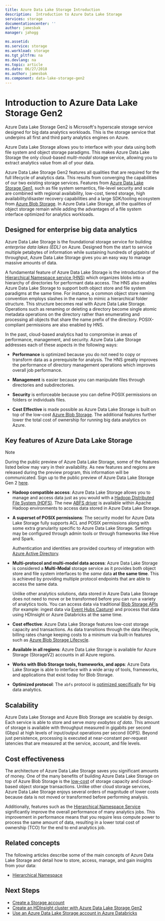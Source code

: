 ```yaml
---
title: Azure Data Lake Storage Introduction
description:  Introduction to Azure Data Lake Storage
services: storage
documentationcenter: ''
author: jamesbak
manager: jahogg

ms.assetid: 
ms.service: storage
ms.workload: storage
ms.tgt_pltfrm: na
ms.devlang: na
ms.topic: article
ms.date: 06/27/2018
ms.author: jamesbak
ms.component: data-lake-storage-gen2
---
```


# Introduction to Azure Data Lake Storage Gen2

Azure Data Lake Storage Gen2 is Microsoft's hyperscale storage service designed for big data analytics workloads. This is the storage service that underpins all first and third party analytics engines on Azure.

Azure Data Lake Storage allows you to interface with your data using both file system and object storage paradigms. This makes Azure Data Lake Storage the only cloud-based _multi-modal_ storage service, allowing you to extract analytics value from all of your data.

Azure Data Lake Storage Gen2 features all qualities that are required for the full lifecycle of analytics data. This results from converging the capabilities of our two existing storage services. Features from [Azure Data Lake Storage Gen1](../../data-lake-store/index.md), such as file system semantics, file-level security and scale are combined with regional availability, low-cost, tiered storage, high availability/disaster recovery capabilities and a large SDK/tooling ecosystem from [Azure Blob Storage](../blobs/storage-blobs-introduction.md). In Azure Data Lake Storage, all the qualities of object storage remain while adding the advantages of a file system interface optimized for analytics workloads.

## Designed for enterprise big data analytics

Azure Data Lake Storage is the foundational storage service for building _enterprise data lakes (EDL)_ on Azure. Designed from the start to service multiple petabytes of information while sustaining hundreds of gigabits of throughput, Azure Data Lake Storage gives you an easy way to manage massive amounts of data. 

A fundamental feature of Azure Data Lake Storage is the introduction of the [Hierarchical Namespace service (HNS)](./namespace.md) which organizes blobs into a hierarchy of directories for performant data access. The HNS also enables Azure Data Lake Storage to support both object store and file system paradigms at the same time. For instance, a common object store naming convention employs slashes in the name to mimic a hierarchical folder structure. This structure becomes real with Azure Data Lake Storage. Operations such as renaming or deleting a directory become single atomic metadata operations on the directory rather than enumerating and processing all objects that share the name prefix of the directory. POSIX-compliant permissions are also enabled by HNS.

In the past, cloud-based analytics had to compromise in areas of performance, management, and security. Azure Data Lake Storage addresses each of these aspects in the following ways:

- **Performance** is optimized because you do not need to copy or transform data as a prerequisite for analysis. The HNS greatly improves the performance of directory management operations which improves overall job performance.
 
- **Management** is easier because you can manipulate files through directories and subdirectories.

- **Security** is enforceable because you can define POSIX permissions on folders or individuals files.

- **Cost Effective** is made possible as Azure Data Lake Storage is built on top of the low-cost [Azure Blob Storage](../blobs/storage-blobs-introduction.md). The additional features further lower the total cost of ownership for running big data analytics on Azure.

## Key features of Azure Data Lake Storage

> [!NOTE]
> During the public preview of Azure Data Lake Storage, some of the features listed below may vary in their availability. As new features and regions are released during the preview program, this information will be communicated.
> Sign up to the public preview of Azure Data Lake Storage Gen 2 [here](https://aka.ms/adlsgen2signup).  
> 
- **Hadoop compatible access**: Azure Data Lake Storage allows you to manage and access data just as you would with a [Hadoop Distributed File System (HDFS)](http://hadoop.apache.org/docs/current/hadoop-project-dist/hadoop-hdfs/HdfsDesign.html). The new [ABFS driver](./abfs-driver.md) is available within Apache Hadoop environments to access data stored in Azure Data Lake Storage.
 
- **A superset of POSIX permissions**: The security model for Azure Data Lake Storage fully supports ACL and POSIX permissions along with some extra granularity specific to Azure Data Lake Storage. Settings may be configured through admin tools or through frameworks like Hive and Spark. 

    Authentication and identities are provided courtesy of integration with [Azure Active Directory](../../active-directory/index.md).

- **Multi-protocol and multi-model data access**: Azure Data Lake Storage is considered a **Multi-Modal** storage service as it provides both object store and file system interfaces to the _same_ data **at the same time**. This is achieved by providing multiple protocol endpoints that are able to access the same data. 
    
    Unlike other analytics solutions, data stored in Azure Data Lake Storage does not need to move or be transformed before you can run a variety of analytics tools. You can access data via traditional [Blob Storage APIs](../blobs/storage-blobs-introduction.md) (for example: ingest data via [Event Hubs Capture](../../event-hubs/event-hubs-capture-enable-through-portal.md)) and process that data using HDInsight or Azure Databricks at the same time. 

- **Cost effective**: Azure Data Lake Storage features low-cost storage capacity and transactions. As data transitions through the data lifecycle, billing rates change keeping costs to a minimum via built-in features such as [Azure Blob Storage Lifecycle](../common/storage-lifecycle-managment-concepts.md).

- **Available in all regions**: Azure Data Lake Storage is available for Azure Storage (StorageV2) accounts in all Azure regions. 

- **Works with Blob Storage tools, frameworks, and apps**: Azure Data Lake Storage is able to interface with a wide array of tools, frameworks, and applications that exist today for Blob Storage. 

- **Optimized protocol**: The `abfs` protocol is [optimized specifically](./abfs-driver.md) for big data analytics.

## Scalability
Azure Data Lake Storage and Azure Blob Storage are scalable by design. Each service is able to store and serve *many exabytes of data*. This amount of storage is available with throughput measured in gigabits per second (Gbps) at high levels of input/output operations per second (IOPS). Beyond just persistence, processing is executed at near-constant per-request latencies that are measured at the service, account, and file levels.

## Cost effectiveness
The architecture of Azure Data Lake Storage saves you significant amounts of money. One of the many benefits of building Azure Data Lake Storage on top of Azure Blob Storage is the [low-cost](https://azure.microsoft.com/pricing/details/storage) of storage capacity and cloud-based object storage transactions.  Unlike other cloud storage services, Azure Data Lake Storage enjoys several orders of magnitude of lower costs because data is not moved or transformed before performing analysis.

Additionally, features such as the [Hierarchical Namespace Service](./namespace.md) significantly improve the overall performance of many analytics jobs. This improvement in performance means that you require less compute power to process the same amount of data, resulting in a lower total cost of ownership (TCO) for the end to end analytics job.

<!--- ## Tailored for creating your data lake

The objective for an *Enterprise Data Lake (EDL)* is to refine vast amounts of raw data into fit-for-purpose data sets. In addition to a scalable and performant storage service, an EDL must also feature the following capabilities to realize this objective, which will be provided on Azure in the future:

* **Universal Metadata Service:** This facility handles the assignment, management, and querying of metadata tags on any of the data in the EDL. ADFS provides XXXX which meets this requirement.

* **Universal Schema Catalog:** Data stored in an EDL flows through a process of ongoing refinement and enrichment by application of various analytics frameworks (eg. Hive and Spark). Many of the higher level analytics engines apply [Schema on Read] techniques that, while providing significant flexibility for semi-structured data, do eventually require a definition of the layout, or schema, of files. This schema information must be stored in a schema catalog.

    In order for this information to be leveraged by the full range of analytics engines available on the platform, the schema information must be able to be accessed in a variety of formats, ranging from the Hadoop-centric [Apache HCatalog](https://cwiki.apache.org/confluence/display/Hive/HCatalog) to those formats required by [SQL Data Warehouse](../../sql-data-warehouse/index.md) and [Analysis Services](../../analysis-services/index.md). 

    The Schema Catalog must also be available to be shared across all instances of analytics services used by an enterprise. To this end, the Schema Catalog is a stand-alone service.

* **Data Governance and Lineage:** TODO: Multiple drivers for this - GDPR, veracity & accuracy of data... 

* **Data Sharing:** TODO: Sharing of data both within & without the organization, without copying and retaining lifecycle control...
-->

## Related concepts

The following articles describe some of the main concepts of Azure Data Lake Storage and detail how to store, access, manage, and gain insights from your data:

* [Hierarchical Namespace](./namespace.md)
<!---
TODO: Update links when articles available
* Scalability and Performance(./scalability-checklist.md)
* Benchmark Results(./benchmarks.md)
-->

## Next Steps

* [Create a Storage account](./quickstart-create-account.md)
* [Create an HDInsight cluster with Azure Data Lake Storage Gen2](./quickstart-create-connect-hdi-cluster.md)
* [Use an Azure Data Lake Storage account in Azure Databricks](./quickstart-create-databricks-account.md) 